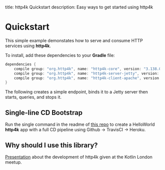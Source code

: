title: http4k Quickstart
description: Easy ways to get started using http4k

# Quickstart

This simple example demonstates how to serve and consume HTTP services using **http4k**. 

To install, add these dependencies to your **Gradle** file:
```groovy
dependencies {
    compile group: "org.http4k", name: "http4k-core", version: "3.138.0"
    compile group: "org.http4k", name: "http4k-server-jetty", version: "3.138.0"
    compile group: "org.http4k", name: "http4k-client-apache", version: "3.138.0"
}
```

The following creates a simple endpoint, binds it to a Jetty server then starts, queries, and stops it.

<script src="https://gist-it.appspot.com/https://github.com/http4k/http4k/blob/master/src/docs/quickstart/example.kt"></script>

## Single-line CD Bootstrap
Run the single command in the readme of [this repo](https://github.com/http4k/http4k-bootstrap) to create a HelloWorld **http4k** app with a full CD pipeline using Github -> TravisCI -> Heroku.

## Why should I use this library?
[Presentation](https://www.http4k.org/server_as_a_function_in_kotlin) about the development of http4k given at the Kotlin London meetup.
